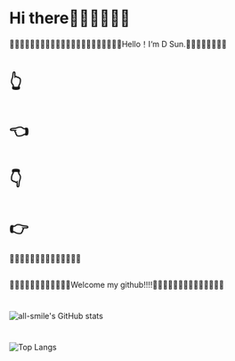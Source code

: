 # Hi there🤖👺👿👹🤠🤡
🙎‍♂️🙆‍♂️💁‍♂️🙇‍♂️🤷‍♂️💇‍♂️🤹‍♂️🙅‍♂️🧏‍♂️🙋‍♂️🤦‍♂️Hello！I‘m D Sun.🤺🤺🤺🤺🤺🤺🤺🤺
#####
  #                                                                                                                      👆
#                                                                                                                     👈 
 #                                                                                                                         👇
 # 👉
 
🙈🙈🙈🙈🙈🙈🙈🙈🙈🙈🙈🙈🙈🙈
##
👏👏👏👏👏👏👏👏👏👏👏👏Welcome my github!!!!👏👏👏👏👏👏👏👏👏👏👏👏👏👏                                        
#
![all-smile's GitHub stats](https://github-readme-stats.vercel.app/api?username=Ter-hash&show_icons=true&theme=tokyonight)
###
#
#
![Top Langs](https://github-readme-stats.vercel.app/api/top-langs/?username=Ter-hash&layout=compact&theme=tokyonight)
